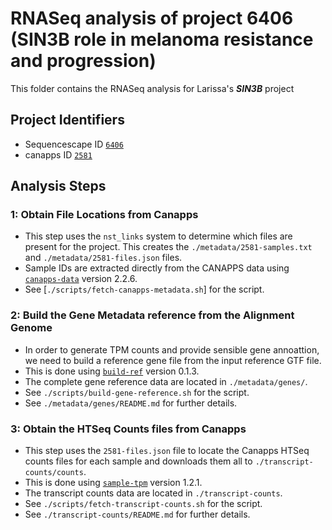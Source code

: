 # RNASeq analysis of project 6406 (SIN3B role in melanoma resistance and progression)

This folder contains the RNASeq analysis for Larissa's ***SIN3B*** project

## Project Identifiers

* Sequencescape ID [`6406`](http://sequencescape.psd.sanger.ac.uk/studies/6406)
* canapps ID [`2581`](https://canapps.sanger.ac.uk/action/Cancer_Pipeline_ProjectViewer?project_id=2581)

## Analysis Steps

### 1: Obtain File Locations from Canapps

* This step uses the `nst_links` system to determine which files are present for the project. This creates the `./metadata/2581-samples.txt` and `./metadata/2581-files.json` files.
* Sample IDs are extracted directly from the CANAPPS data using [`canapps-data`](https://gitlab.internal.sanger.ac.uk/ad33/canapps-data) version 2.2.6.
* See [`./scripts/fetch-canapps-metadata.sh`] for the script.

### 2: Build the Gene Metadata reference from the Alignment Genome

* In order to generate TPM counts and provide sensible gene annoattion, we need to build a reference gene file from the input reference GTF file.
* This is done using [`build-ref`](https://gitlab.internal.sanger.ac.uk/ad33/build-ref.git) version 0.1.3.
* The complete gene reference data are located in `./metadata/genes/`.
* See `./scripts/build-gene-reference.sh` for the script.
* See `./metadata/genes/README.md` for further details.

### 3: Obtain the HTSeq Counts files from Canapps

* This step uses the `2581-files.json` file to locate the Canapps HTSeq counts files for each sample and downloads them all to `./transcript-counts/counts`.
* This is done using [`sample-tpm`](https://gitlab.internal.sanger.ac.uk/DERMATLAS/sample-tpm) version 1.2.1.
* The transcript counts data are located in `./transcript-counts`.
* See `./scripts/fetch-transcript-counts.sh` for the script.
* See `./transcript-counts/README.md` for further details.
